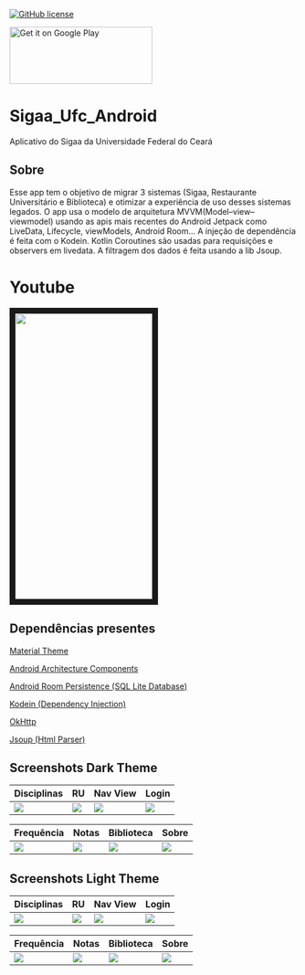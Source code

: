 [![GitHub license](https://img.shields.io/badge/license-Apache%20License%202.0-blue.svg?style=flat)](https://www.apache.org/licenses/LICENSE-2.0)

<a href='https://play.google.com/store/apps/details?id=com.rodrigmatrix.sigaaufc&pcampaignid=MKT-Other-global-all-co-prtnr-py-PartBadge-Mar2515-1'><img height="100" width="250" alt='Get it on Google Play' src='https://play.google.com/intl/en_us/badges/images/generic/en_badge_web_generic.png'/></a>

# Sigaa_Ufc_Android
Aplicativo do Sigaa da Universidade Federal do Ceará


## Sobre
 Esse app tem o objetivo de migrar 3 sistemas (Sigaa, Restaurante Universitário e Biblioteca) e otimizar a experiência de uso desses sistemas legados. O app usa o modelo de arquitetura MVVM(Model–view–viewmodel) usando as apis mais recentes do Android Jetpack como LiveData, Lifecycle, viewModels, Android Room... A injeção de dependência é feita com o Kodein. Kotlin Coroutines são usadas para requisições e observers em livedata. A filtragem dos dados é feita usando a lib Jsoup.
 
 # Youtube
<a href="http://www.youtube.com/watch?feature=player_embedded&v=P8B1Qb1wu30
" target="_blank"><img src="https://user-images.githubusercontent.com/7853887/62407707-5b69ef80-b593-11e9-888b-d4f657dd3fe6.png" 
alt="" width="240" height="500" border="10" /></a>
 
## Dependências presentes

[Material Theme](https://material.io) 

[Android Architecture Components](https://developer.android.com/jetpack/docs/guide)

[Android Room Persistence (SQL Lite Database)](https://developer.android.com/topic/libraries/architecture/room)

[Kodein (Dependency Injection)](https://github.com/Kodein-Framework/Kodein-DI)

[OkHttp](https://square.github.io/okhttp/)

[Jsoup (Html Parser)](https://jsoup.org/)

## Screenshots Dark Theme
| Disciplinas | RU | Nav View | Login |
|---|---|---|---|
|![](https://user-images.githubusercontent.com/7853887/62407681-ebf40000-b592-11e9-9433-95b489693537.png)|![](https://user-images.githubusercontent.com/7853887/63657683-0167de80-c77b-11e9-85fa-2ada473a8dbc.png)|![](https://user-images.githubusercontent.com/7853887/62407685-ec8c9680-b592-11e9-9830-a770a3083082.png)|![](https://user-images.githubusercontent.com/7853887/62407680-ebf40000-b592-11e9-9ce9-43a7a4ada51d.png)|


| Frequência | Notas | Biblioteca | Sobre |
|---|---|---|---|
|![](https://user-images.githubusercontent.com/7853887/62407683-ebf40000-b592-11e9-9bb7-4cc479598af1.png)|![](https://user-images.githubusercontent.com/7853887/62407682-ebf40000-b592-11e9-8599-f35f7018a479.png)|![](https://user-images.githubusercontent.com/7853887/62407678-ebf40000-b592-11e9-8b4a-ca6d170d8130.png)|![](https://user-images.githubusercontent.com/7853887/62407684-ebf40000-b592-11e9-80d5-5aae76de889b.png)|


## Screenshots Light Theme
| Disciplinas | RU | Nav View | Login |
|---|---|---|---|
|![](https://user-images.githubusercontent.com/7853887/62407708-5b69ef80-b593-11e9-887a-9691bd36db2c.png)|![](https://user-images.githubusercontent.com/7853887/62407707-5b69ef80-b593-11e9-888b-d4f657dd3fe6.png)|![](https://user-images.githubusercontent.com/7853887/62407711-5b69ef80-b593-11e9-9cfa-b7ea60dbc5f5.png)|![](https://user-images.githubusercontent.com/7853887/62215765-ee314100-b37d-11e9-8442-e821147ddae8.png)|


| Frequência | Notas | Biblioteca | Sobre |
|---|---|---|---|
|![](https://user-images.githubusercontent.com/7853887/62407710-5b69ef80-b593-11e9-8395-6bb52fb677f9.png)|![](https://user-images.githubusercontent.com/7853887/62407709-5b69ef80-b593-11e9-9dd1-b0c6669d2027.png)|![](https://user-images.githubusercontent.com/7853887/62407706-5b69ef80-b593-11e9-9fe0-c586eebc8044.png)|![](https://user-images.githubusercontent.com/7853887/62407705-5ad15900-b593-11e9-81f7-e7bec5290762.png)|
